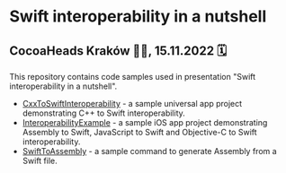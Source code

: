 # Swift interoperability in a nutshell
## CocoaHeads Kraków 🧑‍💻, 15.11.2022 🗓

This repository contains code samples used in presentation "Swift interoperability in a nutshell". 

- [CxxToSwiftInteroperability](CxxToSwiftInteroperability) - a sample universal app project demonstrating C++ to Swift interoperability.
- [InteroperabilityExample](InteroperabilityExample) - a sample iOS app project demonstrating Assembly to Swift, JavaScript to Swift and Objective-C to Swift interoperability.
- [SwiftToAssembly](SwiftToAssembly) - a sample command to generate Assembly from a Swift file.
